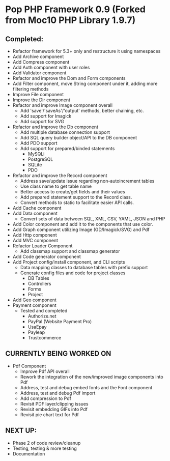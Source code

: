 Pop PHP Framework 0.9 (Forked from Moc10 PHP Library 1.9.7)
===========================================================

Completed:
----------
* Refactor framework for 5.3+ only and restructure it using namespaces
* Add Archive component
* Add Compress component
* Add Auth component with user roles
* Add Validator component
* Refactor and improve the Dom and Form components
* Add Filter component, move String component under it, adding more filtering methods
* Improve File component
* Improve the Dir component
* Refactor and improve Image component overall
    - Add 'save'/'saveAs'/'output' methods, better chaining, etc.
    - Add support for Imagick
    - Add support for SVG
* Refactor and improve the Db component
    - Add multiple database connection support
    - Add SQL query builder object/API to the DB component
    - Add PDO support
    - Add support for prepared/binded statements
        + MySQLi
        + PostgreSQL
        + SQLite
        + PDO
* Refactor and improve the Record component
    - Address save/update issue regarding non-autoincrement tables
    - Use class name to get table name
    - Better access to create/get fields and their values
    - Add prepared statement support to the Record class.
    - Convert methods to static to facilitate easier API calls.
* Add Cache component
* Add Data component
    - Convert sets of data between SQL, XML, CSV, YAML, JSON and PHP
* Add Color component and add it to the components that use color.
* Add Graph component utilizing Image (GD/Imagick/SVG) and Pdf
* Add Http component
* Add MVC component
* Refactor Loader Component
    - Add classmap support and classmap generator
* Add Code generator component
* Add Project config/install component, and CLI scripts
    - Data mapping classes to database tables with prefix support
    - Generate config files and code for project classes
        + DB Tables
        + Controllers
        + Forms
        + Project
* Add Geo component
* Payment component
    - Tested and completed
        + Authorize.net
        + PayPal (Website Payment Pro)
        + UsaEpay
        + Payleap
        + Trustcommerce


CURRENTLY BEING WORKED ON
-----------------------------------
* Pdf Component
    - Improve Pdf API overall
    - Rework the integration of the new/improved image components into Pdf
    - Address, test and debug embed fonts and the Font component
    - Address, test and debug Pdf import
    - Add compression to Pdf
    - Revisit PDF layer/clipping issues
    - Revisit embedding GIFs into Pdf
    - Revisit pie chart text for Pdf


NEXT UP:
--------
* Phase 2 of code review/cleanup
* Testing, testing & more testing
* Documentation
